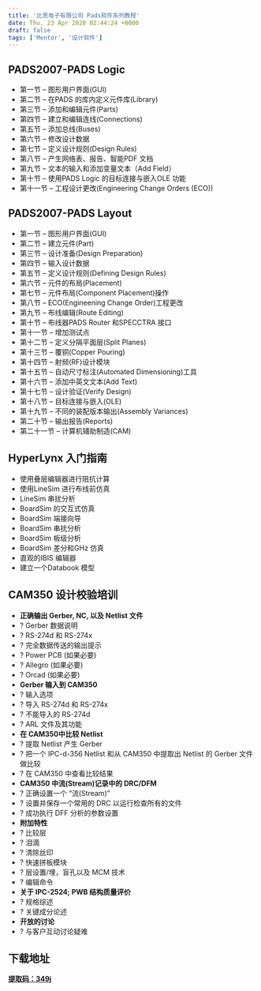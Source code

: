 ```yaml
---
title: '比思电子有限公司 Pads软件系列教程'
date: Thu, 23 Apr 2020 02:44:24 +0000
draft: false
tags: ['Mentor', '设计软件']
---
```


PADS2007-PADS Logic
-------------------

*   第一节 – 图形用户界面(GUI)
*   第二节 – 在PADS 的库内定义元件库(Library)
*   第三节 – 添加和编辑元件(Parts)
*   第四节 – 建立和编辑连线(Connections)
*   第五节 – 添加总线(Buses)
*   第六节 – 修改设计数据
*   第七节 – 定义设计规则(Design Rules)
*   第八节 – 产生网络表、报告、智能PDF 文档
*   第九节 – 文本的输入和添加变量文本（Add Field）
*   第十节 – 使用PADS Logic 的目标连接与嵌入OLE 功能
*   第十一节 – 工程设计更改(Engineering Change Orders (ECO))

PADS2007-PADS Layout
--------------------

*   第一节 – 图形用户界面(GUI)
*   第二节 – 建立元件(Part)
*   第三节 – 设计准备(Design Preparation)
*   第四节 – 输入设计数据
*   第五节 – 定义设计规则(Defining Design Rules)
*   第六节 – 元件的布局(Placement)
*   第七节 – 元件布局(Component Placement)操作
*   第八节 – ECO(Engineening Change Order)工程更改
*   第九节 – 布线编辑(Route Editing)
*   第十节 – 布线器PADS Router 和SPECCTRA 接口
*   第十一节 – 增加测试点
*   第十二节 – 定义分隔平面层(Split Planes)
*   第十三节 – 覆铜(Copper Pouring)
*   第十四节 – 射频(RF)设计模块
*   第十五节 – 自动尺寸标注(Automated Dimensioning)工具
*   第十六节 – 添加中英文文本(Add Text)
*   第十七节 – 设计验证(Verify Design)
*   第十八节 – 目标连接与嵌入(OLE)
*   第十九节 – 不同的装配版本输出(Assembly Variances)
*   第二十节 – 输出报告(Reports)
*   第二十一节 – 计算机辅助制造(CAM)

HyperLynx 入门指南
--------------

*   使用叠层编辑器进行阻抗计算
*   使用LineSim 进行布线前仿真
*   LineSim 串扰分析
*   BoardSim 的交互式仿真
*   BoardSim 端接向导
*   BoardSim 串扰分析
*   BoardSim 板级分析
*   BoardSim 差分和GHz 仿真
*   直观的IBIS 编辑器
*   建立一个Databook 模型

CAM350 设计校验培训
-------------

*   **正确输出 Gerber, NC, 以及 Netlist 文件**
*   ? Gerber 数据说明
*   ? RS-274d 和 RS-274x
*   ? 完全数据传送的输出提示
*   ? Power PCB (如果必要)
*   ? Allegro (如果必要)
*   ? Orcad (如果必要)
*   **Gerber 输入到 CAM350**
*   ? 输入选项
*   ? 导入 RS-274d 和 RS-274x
*   ? 不能导入的 RS-274d
*   ? ARL 文件及其功能
*   **在 CAM350中比较 Netlist**
*   ? 提取 Netlist 产生 Gerber
*   ? 把一个 IPC-d-356 Netlist 和从 CAM350 中提取出 Netlist 的 Gerber 文件做比较
*   ? 在 CAM350 中查看比较结果
*   **CAM350 中流(Stream)记录中的 DRC/DFM**
*   ? 正确设置一个 “流(Stream)”
*   ? 设置并保存一个常用的 DRC 以运行检查所有的文件
*   ? 成功执行 DFF 分析的参数设置
*   **附加特性**
*   ? 比较层
*   ? 泪滴
*   ? 清除丝印
*   ? 快速拼板模块
*   ? 层设置/埋，盲孔以及 MCM 技术
*   ? 编辑命令
*   **关于 IPC-2524; PWB 结构质量评价**
*   ? 规格综述
*   ? 关键成分论述
*   **开放的讨论**
*   ? 与客户互动讨论疑难

下载地址
----

[**提取码：349j**](https://pan.baidu.com/s/1jMykqd8LuEPkDMLfKUJXxQ#list/path=%2F)